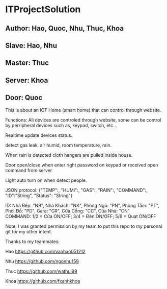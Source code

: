 # ITProjectSolution

## Author: Hao, Quoc, Nhu, Thuc, Khoa
## Slave: Hao, Nhu
## Master: Thuc
## Server: Khoa
## Door: Quoc

This is about an IOT Home (smart home) that can control through website.

Functions:
All devices are controled through website, some can be control by perripheral devices such as, keypad, switch, etc...

Realtime update devices status.

detect gas leak, air humid, room temperature, rain.

When rain is detected cloth hangers are pulled inside house.

Door open/close when enter right password on keypad or received open command from server

Light auto turn on when detect people.

JSON protocol:
{"TEMP":<float>, "HUMI":<float>, "GAS":<float>, "RAIN":<float>, "COMMAND":<int>, "ID":"String", "Status": "String"}
  
ID: Nhà Bếp: "NB", Nhà Khách: "NK", Phòng Ngủ: "PN", Phòng Tắm: "PT", Phơi Đồ: "PD", Gara: "GR", Cửa Cổng: "CC", Cửa Nhà: "CN"   
COMMAND: 1/2 = Cửa ON/OFF; 3/4 = Đèn ON/OFF; 5/6 = Quạt ON/OFF


Note: I was granted permission by my team to put this repo to my personal git for my other intent.

Thanks to my teammates:

Hao https://github.com/vanhao051212

Nhu https://github.com/ngonhu159

Thuc https://github.com/wathui99

Khoa https://github.com/fxanhkhoa

